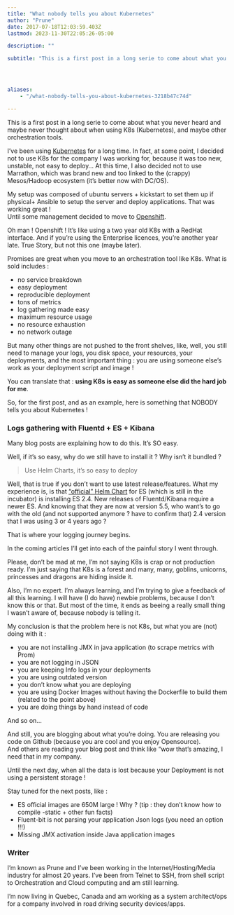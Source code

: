 ```yaml
---
title: "What nobody tells you about Kubernetes"
author: "Prune"
date: 2017-07-18T12:03:59.403Z
lastmod: 2023-11-30T22:05:26-05:00

description: ""

subtitle: "This is a first post in a long serie to come about what you never heard and maybe never thought about when using K8s (Kubernetes), and…"




aliases:
    - "/what-nobody-tells-you-about-kubernetes-3218b47c74d"

---
```


This is a first post in a long serie to come about what you never heard and maybe never thought about when using K8s (Kubernetes), and maybe other orchestration tools.

I’ve been using [Kubernetes](https://kubernetes.io/) for a long time. In fact, at some point, I decided not to use K8s for the company I was working for, because it was too new, unstable, not easy to deploy… At this time, I also decided not to use Marrathon, which was brand new and too linked to the (crappy) Mesos/Hadoop ecosystem (it’s better now with DC/OS).

My setup was composed of ubuntu servers + kickstart to set them up if physical+ Ansible to setup the server and deploy applications. That was working great !   
Until some management decided to move to [Openshift](https://www.openshift.com/).

Oh man ! Openshift ! It’s like using a two year old K8s with a RedHat interface. And if you’re using the Enterprise licences, you’re another year late. True Story, but not this one (maybe later).

Promises are great when you move to an orchestration tool like K8s. What is sold includes :

*   no service breakdown
*   easy deployment
*   reproducible deployment
*   tons of metrics
*   log gathering made easy
*   maximum resource usage
*   no resource exhaustion
*   no network outage

But many other things are not pushed to the front shelves, like, well, you still need to manage your logs, you disk space, your resources, your deployments, and the most important thing : you are using someone else’s work as your deployment script and image !

You can translate that : **using K8s is easy as someone else did the hard job for me**.

So, for the first post, and as an example, here is something that NOBODY tells you about Kubernetes !

### Logs gathering with Fluentd + ES + Kibana

Many blog posts are explaining how to do this. It’s SO easy.

Well, if it’s so easy, why do we still have to install it ? Why isn’t it bundled ?
> Use Helm Charts, it’s so easy to deploy

Well, that is true if you don’t want to use latest release/features. What my experience is, is that [“official” Helm Chart](https://github.com/kubernetes/charts) for ES (which is still in the incubator) is installing ES 2.4. New releases of Fluentd/Kibana require a newer ES. And knowing that they are now at version 5.5, who want’s to go with the old (and not supported anymore ? have to confirm that) 2.4 version that I was using 3 or 4 years ago ?

That is where your logging journey begins.

In the coming articles I’ll get into each of the painful story I went through.

Please, don’t be mad at me, I’m not saying K8s is crap or not production ready. I’m just saying that K8s is a forest and many, many, goblins, unicorns, princesses and dragons are hiding inside it.

Also, I’m no expert. I’m always learning, and I’m trying to give a feedback of all this learning. I will have (I do have) newbie problems, because I don’t know this or that. But most of the time, it ends as beeing a really small thing I wasn’t aware of, because nobody is telling it.

My conclusion is that the problem here is not K8s, but what you are (not) doing with it :

*   you are not installing JMX in java application (to scrape metrics with Prom)
*   you are not logging in JSON
*   you are keeping Info logs in your deployments
*   you are using outdated version
*   you don’t know what you are deploying
*   you are using Docker Images without having the Dockerfile to build them (related to the point above)
*   you are doing things by hand instead of code

And so on…

And still, you are blogging about what you’re doing. You are releasing you code on Github (because you are cool and you enjoy Opensource).  
And others are reading your blog post and think like “wow that’s amazing, I need that in my company.

Until the next day, when all the data is lost because your Deployment is not using a persistent storage !

Stay tuned for the next posts, like :

*   ES official images are 650M large ! Why ? (tip : they don’t know how to compile -static + other fun facts)
*   Fluent-bit is not parsing your application Json logs (you need an option !!!)
*   Missing JMX activation inside Java application images

### Writer

I’m known as Prune and I’ve been working in the Internet/Hosting/Media industry for almost 20 years. I’ve been from Telnet to SSH, from shell script to Orchestration and Cloud computing and am still learning.

I’m now living in Quebec, Canada and am working as a system architect/ops for a company involved in road driving security devices/apps.
